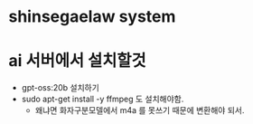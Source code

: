 # shinsegaelaw system

# ai 서버에서 설치할것
* gpt-oss:20b 설치하기
* sudo apt-get install -y ffmpeg 도 설치해야함. 
  * 왜냐면 화자구분모델에서 m4a 를 못쓰기 때문에  변환해야 되서.  